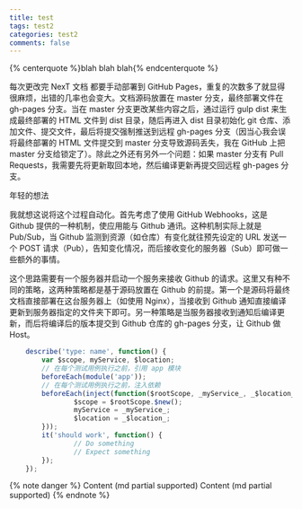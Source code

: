 ```yaml
---
title: test
tags: test2
categories: test2
comments: false
---
```


{% centerquote %}blah blah blah{% endcenterquote %}

每次更改完 NexT 文档 都要手动部署到 GitHub Pages，重复的次数多了就显得很麻烦，出错的几率也会变大。文档源码放置在 master 分支，最终部署文件在 gh-pages 分支。当在 master 分支更改某些内容之后，通过运行 gulp dist 来生成最终部署的 HTML 文件到 dist 目录，随后再进入 dist 目录初始化 git 仓库、添加文件、提交文件，最后将提交强制推送到远程 gh-pages 分支（因当心我会误将最终部署的 HTML 文件提交到 master 分支导致源码丢失，我在 GitHub 上把 master 分支给锁定了）。除此之外还有另外一个问题：如果 master 分支有 Pull Requests，我需要先将更新取回本地，然后编译更新再提交回远程 gh-pages 分支。
<!-- more -->

年轻的想法

我就想这说将这个过程自动化。首先考虑了使用 GitHub Webhooks，这是 Github 提供的一种机制，使应用能与 Github 通讯。这种机制实际上就是 Pub/Sub，当 Github 监测到资源（如仓库）有变化就往预先设定的 URL 发送一个 POST 请求（Pub），告知变化情况，而后接收变化的服务器（Sub）即可做一些额外的事情。

这个思路需要有一个服务器并启动一个服务来接收 Github 的请求。这里又有种不同的策略，这两种策略都是基于源码放置在 Github 的前提。第一个是源码将最终文档直接部署在这台服务器上（如使用 Nginx），当接收到 Github 通知直接编译更新到服务器指定的文件夹下即可。另一种策略是当服务器接收到通知后编译更新，而后将编译后的版本提交到 Github 仓库的 gh-pages 分支，让 Github 做 Host。

```javascript
	describe('type: name', function() {
		var $scope, myService, $location;
		// 在每个测试用例执行之前，引用 app 模块
		beforeEach(module('app'));
  		// 在每个测试用例执行之前，注入依赖
  		beforeEach(inject(function($rootScope, _myService_, _$location_) {
    			$scope = $rootScope.$new();
    			myService = _myService_;
    			$location = _$location_;
  		}));
  		it('should work', function() {
    			// Do something
    			// Expect something
  		});
	});
```

{% note danger %} 
Content (md partial supported) 
Content (md partial supported) 
{% endnote %}


